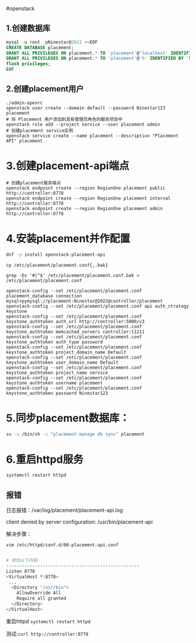 #openstack

## 1.创建数据库

```sql
mysql -u root -pNinestar@2022 <<EOF
CREATE DATABASE placement;
GRANT ALL PRIVILEGES ON placement.* TO 'placement'@'localhost' IDENTIFIED BY 'Ninestar@2022';
GRANT ALL PRIVILEGES ON placement.* TO 'placement'@'%' IDENTIFIED BY 'Ninestar@2022';
flush privileges;
EOF
```

## 2.创建placement用户

```.properties
./admin-openrc
openstack user create --domain default --password Ninestar123 placement
# 将 Placement 用户添加到具有管理员角色的服务项目中
openstack role add --project service --user placement admin
# 创建placement service实例
openstack service create --name placement --description "Placement API" placement

```

# 3.创建placement-api端点

```.properties
# 创建placement服务端点
openstack endpoint create --region RegionOne placement public   http://controller:8778
openstack endpoint create --region RegionOne placement internal http://controller:8778
openstack endpoint create --region RegionOne placement admin    http://controller:8778
```

# 4.安装placement并作配置

```bash
dnf -y install openstack-placement-api
```

`cp /etc/placement/placement.conf{,.bak}`

`grep -Ev '#|^$' /etc/placement/placement.conf.bak > /etc/placement/placement.conf`

```.properties
openstack-config --set /etc/placement/placement.conf placement_database connection mysql+pymysql://placement:Ninestar@2022@controller/placement
openstack-config --set /etc/placement/placement.conf api auth_strategy keystone
openstack-config --set /etc/placement/placement.conf keystone_authtoken auth_url http://controller:5000/v3
openstack-config --set /etc/placement/placement.conf keystone_authtoken memcached_servers controller:11211
openstack-config --set /etc/placement/placement.conf keystone_authtoken auth_type password
openstack-config --set /etc/placement/placement.conf keystone_authtoken project_domain_name Default
openstack-config --set /etc/placement/placement.conf keystone_authtoken user_domain_name Default
openstack-config --set /etc/placement/placement.conf keystone_authtoken project_name service
openstack-config --set /etc/placement/placement.conf keystone_authtoken username placement
openstack-config --set /etc/placement/placement.conf keystone_authtoken password Ninestar123

```

# 5.同步placement数据库：

```bash
su -s /bin/sh -c "placement-manage db sync" placement
```

# 6.重启httpd服务

```bash
systemctl restart httpd
```

## 报错

日志报错：/var/log/placement/placement-api.log

client denied by server configuration: /usr/bin/placement-api

解决步骤：

`vim /etc/httpd/conf.d/00-placement-api.conf`

```bash

# 添加以下内容
---------------------------------------------------
Listen 8778
<VirtualHost *:8778>
 ...
  <Directory "/usr/bin">
    AllowOverride All
    Require all granted
  </Directory>
</VirtualHost>

```

重启httpd `systemctl restart httpd`

测试:`curl http://controller:8778`

